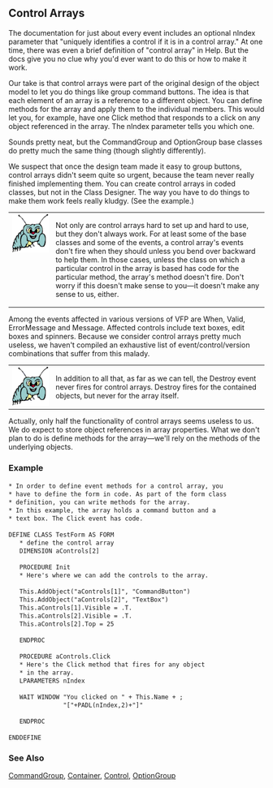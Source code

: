 ## Control Arrays

The documentation for just about every event includes an optional nIndex parameter that "uniquely identifies a control if it is in a control array." At one time, there was even a brief definition of "control array" in Help. But the docs give you no clue why you'd ever want to do this or how to make it work.

Our take is that control arrays were part of the original design of the object model to let you do things like group command buttons. The idea is that each element of an array is a reference to a different object. You can define methods for the array and apply them to the individual members. This would let you, for example, have one Click method that responds to a click on any object referenced in the array. The nIndex parameter tells you which one.

Sounds pretty neat, but the CommandGroup and OptionGroup base classes do pretty much the same thing (though slightly differently).

We suspect that once the design team made it easy to group buttons, control arrays didn't seem quite so urgent, because the team never really finished implementing them. You can create control arrays in coded classes, but not in the Class Designer. The way you have to do things to make them work feels really kludgy. (See the example.)

<table>
<tr>
  <td width="17%" valign="top">
<img width="95" height="77" src="bug.gif">
  </td>
  <td width=83%>
  <p>Not only are control arrays hard to set up and hard to use, but they don't always work. For at least some of the base classes and some of the events, a control array's events don't fire when they should unless you bend over backward to help them. In those cases, unless the class on which a particular control in the array is based has code for the particular method, the array's method doesn't fire. Don't worry if this doesn't make sense to you&mdash;it doesn't make any sense to us, either. </p>
  </td>
 </tr>
</table>

Among the events affected in various versions of VFP are When, Valid, ErrorMessage and Message. Affected controls include text boxes, edit boxes and spinners. Because we consider control arrays pretty much useless, we haven't compiled an exhaustive list of event/control/version combinations that suffer from this malady.

<table>
<tr>
  <td width="17%" valign="top">
<img width="95" height="78" src="bug.gif">
  </td>
  <td width=83%>
  <p>In addition to all that, as far as we can tell, the Destroy event never fires for control arrays. Destroy fires for the contained objects, but never for the array itself.</p>
  </td>
 </tr>
</table>

Actually, only half the functionality of control arrays seems useless to us. We do expect to store object references in array properties. What we don't plan to do is define methods for the array&mdash;we'll rely on the methods of the underlying objects.

### Example

```foxpro
* In order to define event methods for a control array, you
* have to define the form in code. As part of the form class
* definition, you can write methods for the array.
* In this example, the array holds a command button and a
* text box. The Click event has code.

DEFINE CLASS TestForm AS FORM
   * define the control array
   DIMENSION aControls[2]

   PROCEDURE Init
   * Here's where we can add the controls to the array.

   This.AddObject("aControls[1]", "CommandButton")
   This.AddObject("aControls[2]", "TextBox")
   This.aControls[1].Visible = .T.
   This.aControls[2].Visible = .T.
   This.aControls[2].Top = 25

   ENDPROC

   PROCEDURE aControls.Click
   * Here's the Click method that fires for any object
   * in the array.
   LPARAMETERS nIndex

   WAIT WINDOW "You clicked on " + This.Name + ;
               "["+PADL(nIndex,2)+"]"

   ENDPROC

ENDDEFINE
```
### See Also

[CommandGroup](s4g484.md), [Container](s4g490.md), [Control](s4g490.md), [OptionGroup](s4g523.md)